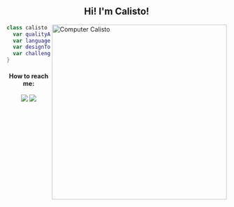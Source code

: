 <h2 align='center'>Hi! I'm Calisto!</h2>

<img src="https://raw.githubusercontent.com/MicaelliMedeiros/micaellimedeiros/master/image/computer-illustration.png" min-width="400px" max-width="400px" width="400px" align="right" alt="Computer Calisto">
   
```swift 
class calisto {
  var qualityAssurance = "Cypress, JMeter, Selenium";
  var languages = "Javascript, Swift";
  var designTools = "Figma, Photoshop, Illustrator";
  var challenge = "Trying my best everyday!";
}
```
  
<h4 align='center'>How to reach me:<br><br>
<a href="https://www.linkedin.com/in/mateuscalisto/"><img src="https://img.shields.io/badge/linkedin-%230077B5.svg?&style=for-the-badge&logo=linkedin&logoColor=white" /></a>
<a href="mailto:mateus.bruno.calisto@gmail.com?subject=Hello%20Calisto,%20From%20Github"><img src="https://img.shields.io/badge/gmail-%23D14836.svg?&style=for-the-badge&logo=gmail&logoColor=white" /></a>
